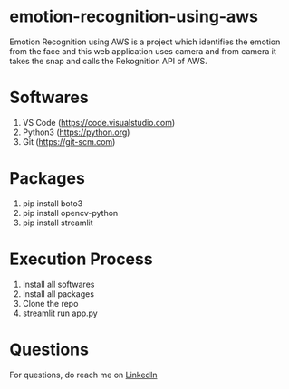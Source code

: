# emotion-recognition-using-aws
Emotion Recognition using AWS is a project which identifies the emotion from the face and this web application uses camera and from camera it takes the
snap and calls the Rekognition API of AWS.

# Softwares
1. VS Code (https://code.visualstudio.com)
2. Python3 (https://python.org)
3. Git (https://git-scm.com)

# Packages
1. pip install boto3
2. pip install opencv-python
3. pip install streamlit

# Execution Process
1. Install all softwares
2. Install all packages
3. Clone the repo
4. streamlit run app.py

# Questions
For questions, do reach me on <a href="https://linkedin.com/in/MadhuPIoT">LinkedIn</a>
